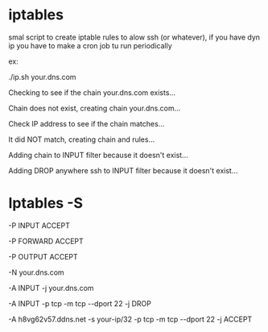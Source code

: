 # iptables

smal script to create iptable rules to alow ssh (or whatever), if you have dyn ip you have to make a cron job tu run periodically

ex:

./ip.sh your.dns.com

Checking to see if the chain your.dns.com exists…

Chain does not exist, creating chain your.dns.com…

Check IP address to see if the chain matches…

It did NOT match, creating chain and rules…

Adding chain to INPUT filter because it doesn't exist…

Adding DROP anywhere ssh to INPUT filter because it doesn't exist…

# Iptables -S

-P INPUT ACCEPT

-P FORWARD ACCEPT

-P OUTPUT ACCEPT

-N your.dns.com

-A INPUT -j your.dns.com

-A INPUT -p tcp -m tcp --dport 22 -j DROP

-A h8vg62v57.ddns.net -s your-ip/32 -p tcp -m tcp --dport 22 -j ACCEPT
